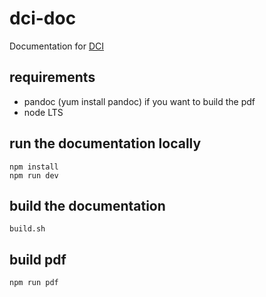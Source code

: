 # dci-doc

Documentation for [DCI](https://distributed-ci.io) 

## requirements

 * pandoc (yum install pandoc) if you want to build the pdf
 * node LTS

## run the documentation locally

    npm install
    npm run dev

## build the documentation

    build.sh

## build pdf

    npm run pdf

